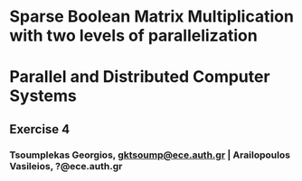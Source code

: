 # Sparse Boolean Matrix Multiplication with two levels of parallelization
# **Parallel and Distributed Computer Systems**  
## **Exercise 4**
### Tsoumplekas Georgios, gktsoump@ece.auth.gr | Arailopoulos Vasileios, ?@ece.auth.gr
